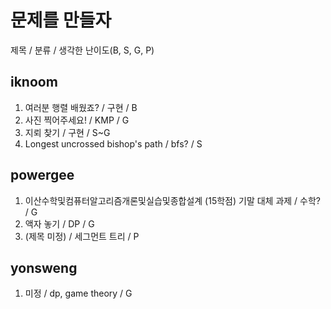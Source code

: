 # 문제를 만들자

제목 / 분류 / 생각한 난이도(B, S, G, P)

## iknoom

1. 여러분 행렬 배웠죠? / 구현 / B
2. 사진 찍어주세요! / KMP / G
3. 지뢰 찾기 / 구현 / S~G
4. Longest uncrossed bishop's path / bfs? / S

## powergee
1. 이산수학및컴퓨터알고리즘개론및실습및종합설계 (15학점) 기말 대체 과제 / 수학? / G
2. 액자 놓기 / DP / G
3. (제목 미정) / 세그먼트 트리 / P

## yonsweng
1. 미정 / dp, game theory / G
